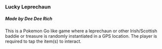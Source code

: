 ### Lucky Leprechaun

##### Made by Dee Dee Rich

This is a Pokemon Go like game where a leprechaun or other Irish/Scottish
baddie or treasure is randomly instantiated in a GPS location.  The
player is required to tap the item(s) to interact.
